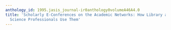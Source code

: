 ```yaml
---
anthology_id: 1995.jasis_journal-ir0anthology0volumeA46A4.0
title: 'Scholarly E-Conferences on the Academic Networks: How Library and Information
  Science Professionals Use Them'
---
```

